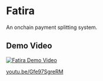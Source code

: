# Fatira

An onchain payment splitting system.

## Demo Video

[![Fatira Demo Video](https://img.youtube.com/vi/Gfe97SgreRM/0.jpg)](https://youtu.be/Gfe97SgreRM)

[youtu.be/Gfe97SgreRM](https://youtu.be/Gfe97SgreRM)